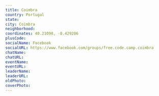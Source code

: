 ```yaml
---
title: Coimbra
country: Portugal
state: 
city: Coimbra
neighborhood: 
coordinates: 40.21098, -8.429206
plusCode:
socialName: Facebook
socialURL: https://www.facebook.com/groups/free.code.camp.coimbra
chatName:
chatURL:
eventName:
eventURL:
leaderName:
leaderURL:
oldPhoto: 
coverPhoto:
---
```

